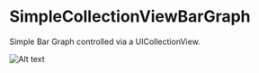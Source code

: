 SimpleCollectionViewBarGraph
==============================

Simple Bar Graph controlled via a UICollectionView.

![Alt text](http://s28.postimg.org/x48k7x6p9/graph.gif)

